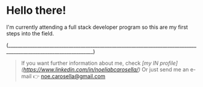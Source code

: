 # Hello there! 

I'm currently attending a full stack developer program so this are my first steps into the field.

(__________________________________________________________________________________________________________________)

> If you want further information about me, check *[my IN profile] (https://www.linkedin.com/in/noeliabcarosella/)*
> Or just send me an e-mail 👉 <noe.carosella@gmail.com> 

